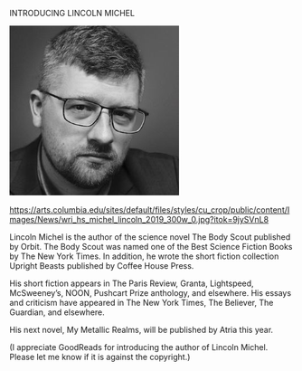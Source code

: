 INTRODUCING LINCOLN MICHEL


![INTRODUCING LINCOLN MICHEL](https://github.com/ywangnccu/ywang/blob/main/images/LINCOLN_MICHEL.jpg)

https://arts.columbia.edu/sites/default/files/styles/cu_crop/public/content/Images/News/wri_hs_michel_lincoln_2019_300w_0.jpg?itok=9jySVnL8

Lincoln Michel is the author of the science novel The Body Scout published by Orbit. The Body Scout was named one of the Best Science Fiction Books by The New York Times. 
In addition, he wrote the short fiction collection Upright Beasts published by Coffee House Press. 

His short fiction appears in The Paris Review, Granta, Lightspeed, McSweeney’s, NOON, Pushcart Prize anthology, and elsewhere. 
His essays and criticism have appeared in The New York Times, The Believer, The Guardian, and elsewhere.

His next novel, My Metallic Realms, will be published by Atria this year.


(I appreciate GoodReads for introducing the author of Lincoln Michel. Please let me know if it is against the copyright.)
